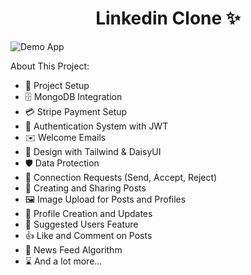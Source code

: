<h1 align="center">Linkedin Clone ✨</h1>

![Demo App](/frontend/public/Group%20155.png.png)

About This Project:

- 🚀 Project Setup
- 🗄️ MongoDB Integration
- 💳 Stripe Payment Setup
- 🔐 Authentication System with JWT
- ✉️ Welcome Emails
- 🎨 Design with Tailwind & DaisyUI
- 🛡️ Data Protection
- 🤝 Connection Requests (Send, Accept, Reject)
- 📝 Creating and Sharing Posts
- 🖼️ Image Upload for Posts and Profiles
- 👤 Profile Creation and Updates
- 👥 Suggested Users Feature
- 👍 Like and Comment on Posts
- 📰 News Feed Algorithm
- ⌛ And a lot more...
